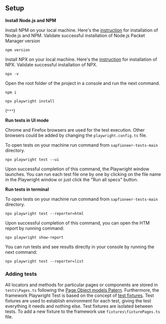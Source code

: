 ## Setup

**Install Node.js and NPM**

Install NPM on your local machine. Here's the [instruction](https://nodejs.org/en/download) for installation of Node.js and NPM. 
Validate successful installation of Node.js Packet Manager version 
```shell
npm version
```
Install NPX on your local machine. Here's the [instruction](https://www.npmjs.com/package/npx) for installation of NPX. 
Validate successful installation of NPX. 
```shell
npx -v
```

Open the root folder of the project in a console and run the next command.
```shell
npm i
```
```shell
npx playwright install
```

(`***`)

**Run tests in UI mode**

Chrome and Firefox browsers are used for the test execution. Other browsers could be added by changing the `playwright.config.ts` file.

To open tests on your machine run command from `sapfioneer-tests-main` directory.
```shell
npx playwright test --ui    
```
Upon successful completion of this command, the Playwright window launches. You can run each test file one by one by clicking on the file name in the Playwright window or just click the "Run all specs" button.

**Run tests in terminal**

To open tests on your machine run command from `sapfioneer-tests-main` directory.
```shell
npx playwright test --reporter=html
```
Upon successful completion of this command, you can open the HTM report by running command:
```shell
npx playwright show-report
```
You can run tests and see results directly in your console by running the next command:
```shell
npx playwright test --reporter=list
```

### Adding tests
All locators and methods for particular pages or components are stored in `tests\Pages.ts` following the [Page Object models Patern](https://playwright.dev/docs/pom). Furthermore, the framework Playwright Test is based on the concept of [test fixtures](https://playwright.dev/docs/test-fixtures). Test fixtures are used to establish environment for each test, giving the test everything it needs and nothing else. Test fixtures are isolated between tests. To add a new fixture to the framework use `fixtures\fixturePages.ts` file. 
